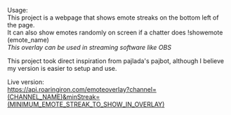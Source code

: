 Usage:  
This project is a webpage that shows emote streaks on the bottom left of the page.  
It can also show emotes randomly on screen if a chatter does !showemote (emote_name)  
*This overlay can be used in streaming software like OBS*  
  
This project took direct inspiration from pajlada's pajbot, although I believe my version is easier to setup and use.  
  
Live version:  
https://api.roaringiron.com/emoteoverlay?channel=(CHANNEL_NAME)&minStreak=(MINIMUM_EMOTE_STREAK_TO_SHOW_IN_OVERLAY)
